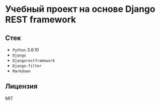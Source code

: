 # Учебный проект на основе Django REST framework

## Стек

* `Python`              3.8.10
* `Django`    
* `Djangorestframework`
* `Django-filter`
* `Markdown`

## Лицензия

MIT